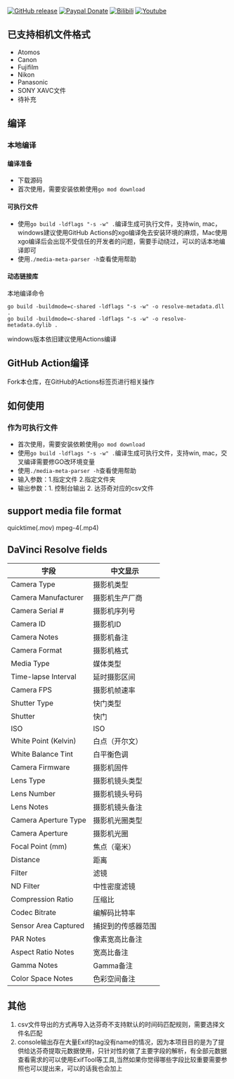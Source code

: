 [![GitHub release](https://img.shields.io/github/release/fukco/media-meta-parser?&style=flat-square)](https://github.com/fukco/media-meta-parser/releases/latest)
[![Paypal Donate](https://img.shields.io/badge/donate-paypal-00457c.svg?logo=paypal&style=flat-square)](https://www.paypal.com/donate/?business=9BGFEVJPEFZAQ&no_recurring=0&currency_code=USD&source=qr)
[![Bilibili](https://img.shields.io/badge/dynamic/json?label=Bilibili&query=%24.data.follower&url=https%3A%2F%2Fapi.bilibili.com%2Fx%2Frelation%2Fstat%3Fvmid%3D26755389&style=social&logo=Bilibili)](https://space.bilibili.com/26755389)
[![Youtube](https://img.shields.io/youtube/channel/subscribers/UCb7NsYnLmtPTn-yddNTcVKA?style=social&label=Youtube)](https://www.youtube.com/channel/UCb7NsYnLmtPTn-yddNTcVKA)

## 已支持相机文件格式
* Atomos
* Canon 
* Fujifilm
* Nikon
* Panasonic
* SONY XAVC文件
* 待补充

## 编译
### 本地编译
#### 编译准备
* 下载源码
* 首次使用，需要安装依赖使用`go mod download`

#### 可执行文件
* 使用`go build -ldflags "-s -w" .`编译生成可执行文件，支持win, mac，windows建议使用GitHub Actions的xgo编译免去安装环境的麻烦，Mac使用xgo编译后会出现不受信任的开发者的问题，需要手动绕过，可以的话本地编译即可
* 使用`./media-meta-parser -h`查看使用帮助

#### 动态链接库
本地编译命令
```shell
go build -buildmode=c-shared -ldflags "-s -w" -o resolve-metadata.dll .
go build -buildmode=c-shared -ldflags "-s -w" -o resolve-metadata.dylib .
```
windows版本依旧建议使用Actions编译

## GitHub Action编译
Fork本仓库，在GitHub的Actions标签页进行相关操作

## 如何使用
### 作为可执行文件
* 首次使用，需要安装依赖使用`go mod download`
* 使用`go build -ldflags "-s -w" .`编译生成可执行文件，支持win, mac，交叉编译需要修GO改环境变量
* 使用`./media-meta-parser -h`查看使用帮助
* 输入参数：1.指定文件 2.指定文件夹
* 输出参数：1. 控制台输出 2. 达芬奇对应的csv文件

## support media file format
quicktime(.mov)
mpeg-4(.mp4)

## DaVinci Resolve fields
| 字段                   | 中文显示      |
|----------------------|-----------|
| Camera Type          | 摄影机类型     |
| Camera Manufacturer  | 摄影机生产厂商   |
| Camera Serial #      | 摄影机序列号    |
| Camera ID            | 摄影机ID     |
| Camera Notes         | 摄影机备注     |
| Camera Format        | 摄影机格式     |
| Media Type           | 媒体类型      |
| Time-lapse Interval  | 延时摄影区间    |
| Camera FPS           | 摄影机帧速率    |
| Shutter Type         | 快门类型      |
| Shutter              | 快门        |
| ISO                  | ISO       |
| White Point (Kelvin) | 白点（开尔文）   |
| White Balance Tint   | 白平衡色调     |
| Camera Firmware      | 摄影机固件     |
| Lens Type            | 摄影机镜头类型   |
| Lens Number          | 摄影机镜头号码   |
| Lens Notes           | 摄影机镜头备注   |
| Camera Aperture Type | 摄影机光圈类型   |
| Camera Aperture      | 摄影机光圈     |
| Focal Point (mm)     | 焦点（毫米）    |
| Distance             | 距离        |
| Filter               | 滤镜        |
| ND Filter            | 中性密度滤镜    |
| Compression Ratio    | 压缩比       |
| Codec Bitrate        | 编解码比特率    |
| Sensor Area Captured | 捕捉到的传感器范围 |
| PAR Notes            | 像素宽高比备注   |
| Aspect Ratio Notes   | 宽高比备注     |
| Gamma Notes          | Gamma备注   |
| Color Space Notes    | 色彩空间备注    |

## 其他
1. csv文件导出的方式再导入达芬奇不支持默认的时间码匹配规则，需要选择文件名匹配
2. console输出存在大量Exif的tag没有name的情况，因为本项目目的是为了提供给达芬奇提取元数据使用，只针对性的做了主要字段的解析，有全部元数据查看需求的可以使用ExifTool等工具,当然如果你觉得哪些字段比较重要需要参照也可以提出来，可以的话我也会加上

